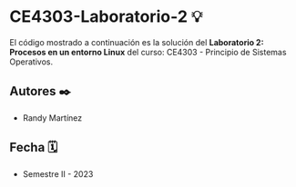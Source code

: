 # CE4303-Laboratorio-2 💡

El código mostrado a continuación es la solución del **Laboratorio 2: Procesos en un entorno Linux** del curso: CE4303 - Principio de Sistemas Operativos.
 
## Autores ✒️

- Randy Martínez

## Fecha 🗓

- Semestre II - 2023


